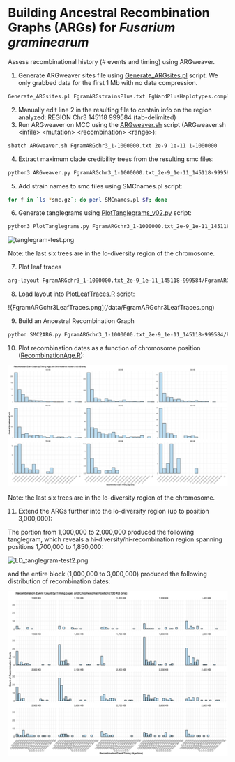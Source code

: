 # Building Ancestral Recombination Graphs (ARGs) for _Fusarium graminearum_
Assess recombinational history (# events and timing) using ARGweaver.
1. Generate ARGweaver sites file using [Generate_ARGsites.pl](/scripts/Generate_ARGsites.pl) script. We only grabbed data for the first 1 Mb with no data compression.
```bash
Generate_ARGsites.pl FgramARGstrainsPlus.txt FgWardPlusHaplotypes.complete.txt 3 | awk '$1 ~ /NAMES/ || $1 < 1000000' > FgramARGchr3_1-1000000.txt
```
2. Manually edit line 2 in the resulting file to contain info on the region analyzed: REGION  Chr3 145118 999584 (tab-delimited)
3. Run ARGweaver on MCC using the [ARGweaver.sh](/scripts/ARGweaver.sh) script (ARGweaver.sh \<infile\> \<mutation\> \<recombination\> \<range\>):
```bash
sbatch ARGweaver.sh FgramARGchr3_1-1000000.txt 2e-9 1e-11 1-1000000
```
4. Extract maximum clade credibility trees from the resulting smc files:
```bash
python3 ARGweaver.py FgramARGchr3_1-1000000.txt_2e-9_1e-11_145118-999584
```
5. Add strain names to smc files using SMCnames.pl script:
```bash
for f in `ls *smc.gz`; do perl SMCnames.pl $f; done
```
6. Generate tanglegrams using [PlotTanglegrams_v02.py](/scripts/PlotTanglegrams_v02.py) script:
```bash
python3 PlotTanglegrams.py FgramARGchr3_1-1000000.txt_2e-9_1e-11_145118-999584/
```

![tanglegram-test.png](/data/tanglegram-test.png)

Note: the last six trees are in the lo-diversity region of the chromosome.

7. Plot leaf traces
```bash
arg-layout FgramARGchr3_1-1000000.txt_2e-9_1e-11_145118-999584/FgramARGchr3_1-1000000.txt_2e-9_1e-11_145118-999584.199.layout FgramARGchr3_1-1000000.txt_2e-9_1e-11_145118-999584/FgramARGchr3_1-1000000.txt_2e-9_1e-11_145118-999584.199.smc
```
8. Load layout into [PlotLeafTraces.R](/script/PlotLeafTraces.R) script:

!{FgramARGchr3LeafTraces.png](/data/FgramARGchr3LeafTraces.png)

9. Build an Ancestral Recombination Graph
```bash
python SMC2ARG.py FgramARGchr3_1-1000000.txt_2e-9_1e-11_145118-999584/FgramARGchr3_1-1000000.txt_2e-9_1e-11_145118-999584.99.smc
```
10. Plot recombination dates as a function of chromosome position ([RecombinationAge.R](/scripts/RecombinationAge.R)):

![RecombinationAge.png](/data/RecombinationAge.png)

Note: the last six trees are in the lo-diversity region of the chromosome.

11. Extend the ARGs further into the lo-diversity region (up to position 3,000,000):

The portion from 1,000,000 to 2,000,000 produced the following tanglegram, which reveals a hi-diversity/hi-recombination region spanning positions 1,700,000 to 1,850,000: 

![LD_tanglegram-test2.png](/data/LD_tanglegram-test2.png)

and the entire block (1,000,000 to 3,000,000) produced the following distribution of recombination dates:
 
![RecombinationAge2.png](/data/RecombinationAge2.png)

